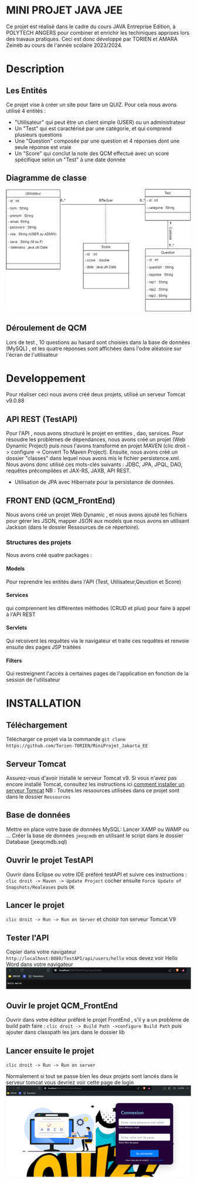 # MINI PROJET JAVA JEE
Ce projet est réalisé dans le cadre du cours JAVA  Entreprise Edition, à POLYTECH ANGERS pour combiner et enrichir les techiniques apprises lors des travaux pratiques. Ceci est donc développé par TORIEN et AMARA Zeineb au cours de l'année scolaire 2023/2024.

# Description 
## Les Entités
Ce projet vise à créer un site pour faire un QUIZ. Pour cela nous avons utilisé 4 entités :
- "Utilisateur" qui peut être un client simple (USER) ou un administrateur 
- Un "Test" qui est caractérisé par une catégorie, et qui comprend plusieurs questions
- Une "Question" composée par une question et 4 réponses dont une seule réponse est vraie
- Un "Score" qui conclut la note des QCM effectué avec un score spécifique selon un "Test" à une date donnée

## Diagramme de classe
![Diagramme de classe](./DiagrammeDeClasse.png)

## Déroulement de QCM
Lors de test , 10 questions au hasard sont choisies dans la base de données (MySQL) , et les quatre réponses sont affichées dans l'odre aléatoire sur l'écran de l'utilisateur

# Developpement
Pour réaliser ceci nous avons créé deux projets, utilisé un serveur Tomcat v9.0.88 
## API REST (TestAPI)
Pour l'API , nous avons structuré le projet en entities , dao, services. Pour résoudre les problèmes de dépendances, nous avons créé un projet (Web Dynamic Project) puis nous l'avons transformé en projet MAVEN (clic droit -> configure -> Convert To Maven Project). Ensuite, nous avons créé un dossier "classes" dans lequel nous avons mis le fichier persistence.xml. Nous avons donc utilisé ces mots-clés suivants : JDBC, JPA, JPQL, DAO, requêtes précompilées et JAX-RS, JAXB, API REST.
- Utilisation de JPA avec Hibernate pour la persistance de données.

## FRONT END (QCM_FrontEnd)
Nous avons créé un projet Web Dynamic , et nous avons ajouté les fichiers pour gérer les JSON, mapper JSON aux models que nous avons en utilisant Jackson (dans le dossier Ressources de ce répertoire).

### Structures des projets
Nous avons créé quatre packages :
#### Models
Pour reprendre les entités dans l'API (Test, Utilisateur,Qeustion et Score)
#### Services 
qui comprennent les différentes méthodes (CRUD et plus) pour faire à appel à l'API REST
#### Servlets
Qui recoivent les requêtes via le navigateur et traite ces requêtes et renvoie ensuite des pages JSP traitées 
#### Filters 
Qui restreignent l'accès à certaines pages de l'application en fonction de la session de l'utilisateur

# INSTALLATION
## Téléchargement
Télécharger ce projet via la commande `git clone https://github.com/Torien-TORIEN/MiniProjet_Jakarta_EE`
## Serveur Tomcat 
Assurez-vous d'avoir installé le serveur Tomcat v9. Si vous n'avez pas encore installé Tomcat, consultez les instructions ici [comment installer un serveur Tomcat](https://github.com/Torien-TORIEN/JAVA_JEE/tree/main/TP1_Intro)
NB : Toutes les ressources utilisées dans ce projet sont dans le dossier `Ressources`
## Base de données
Mettre en place votre base de données MySQL:
Lancer XAMP ou WAMP ou ...
Créer la base de données `jeeqcmdb` en utilisant le script dans le dossier Database (jeeqcmdb.sql)

## Ouvrir le projet TestAPI
Ouvrir dans Eclipse ou votre IDE préféré testAPI et suivre ces instructions : `clic droit -> Maven -> Update Project` cocher ensuite `Force Update of Snapshots/Realeases` puis `OK`

## Lancer le projet 
`clic droit -> Run -> Run on Server` et choisir ton serveur Tomcat V9

## Tester l'API
Copier dans votre navigateur `http://localhost:8080/TestAPI/api/users/hello`  vous devez voir Hello Word dans votre navigateur 
![Hello Word de l'API ](./hello.png)


## Ouvir le projet QCM_FrontEnd
Ouvrir dans votre éditeur préféré le projet FrontEnd , s'il y a un problème de build path faire :
`clic droit -> Build Path ->configure Build Path` puis ajouter dans classpath les jars dans le dossier lib

## Lancer ensuite le projet
`clic droit -> Run -> Run on server `


Normalement si tout se passe bien les deux projets sont lancés dans le serveur tomcat vous devriez voir cette page de login 
![Page de LOGIn ](./login.png)
